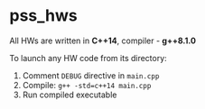 # pss_hws

All HWs are written in **C++14**, compiler - **g++8.1.0**

To launch any HW code from its directory:
  1. Comment `DEBUG` directive in `main.cpp`
  2. Compile: `g++ -std=c++14 main.cpp`
  3. Run compiled executable
